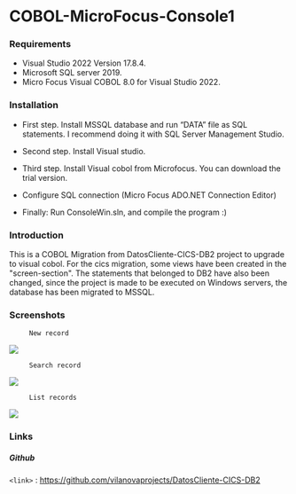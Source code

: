 # COBOL-MicroFocus-Console1

### Requirements

- Visual Studio 2022 Version 17.8.4.
- Microsoft SQL server 2019.
- Micro Focus Visual COBOL 8.0 for Visual Studio 2022.


### Installation
- First step. Install MSSQL database and run “DATA” file as SQL statements. I recommend doing it with SQL Server Management Studio.
- Second step. Install Visual studio.
- Third step. Install Visual cobol from Microfocus. You can download the trial version.
- Configure SQL connection (Micro Focus ADO.NET Connection Editor)

- Finally: Run ConsoleWin.sln, and compile the program :)



### Introduction

This is a COBOL Migration from DatosCliente-CICS-DB2 project to upgrade to visual cobol. For the cics migration, some views have been created in the "screen-section". The statements that belonged to DB2 have also been changed, since the project is made to be executed on Windows servers, the database has been migrated to MSSQL.

### Screenshots


		 New record
![](https://i.postimg.cc/jjBVTs1b/MENU01.jpg)


		 Search record
![](https://i.postimg.cc/63Zk5ksG/MENU02.jpg)


		 List records
![](https://i.postimg.cc/vTdp10M2/MENU03.jpg)




### Links


##### Github

`<link>` : <https://github.com/vilanovaprojects/DatosCliente-CICS-DB2>


